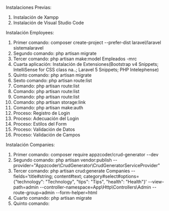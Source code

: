 Instalaciones Previas:
1. Instalación de Xampp
2. Instalación de Visual Studio Code


Instalación Employees:
1. Primer comando:
composer create-project --prefer-dist laravel/laravel sistemalaravel
2. Segundo comando:
php artisan migrate
3. Tercer comando:
php artisan make:model Empleados -mrc
4. Cuarta aplicación:
Instalación de Extensiones(Bootstrap v4 Snippets; IntelliSense for CSS class na..; Laravel 5 Snippets; PHP Intelephense)
5. Quinto comando:
php artisan migrate
6. Sexto comando:
php artisan route:list
7. Comando:
php artisan route:list
8. Comando:
php artisan route:list
9. Comando:
php artisan route:list
10. Comando:
php artisan storage:link
11. Comando:
php artisan make:auth
12. Proceso:
Registro de Login
13. Proceso:
Adecuación del Login
14. Proceso:
Estilos del Form
15. Proceso:
Validación de Datos
16. Proceso:
Validación de Campos


Instalación Companies:
1. Primer comando:
composer require appzcoder/crud-generator --dev
2. Segundo comando:
php artisan vendor:publish --provider="Appzcoder\CrudGenerator\CrudGeneratorServiceProvider"
3. Tercer comando:
php artisan crud:generate Companies --fields='title#string; content#text; category#select#options={"technology": "Technology", "tips": "Tips", "health": "Health"}' --view-path=admin --controller-namespace=App\\Http\\Controllers\\Admin --route-group=admin --form-helper=html
4. Cuarto comando:
php artisan migrate
5. Quinto comando:

